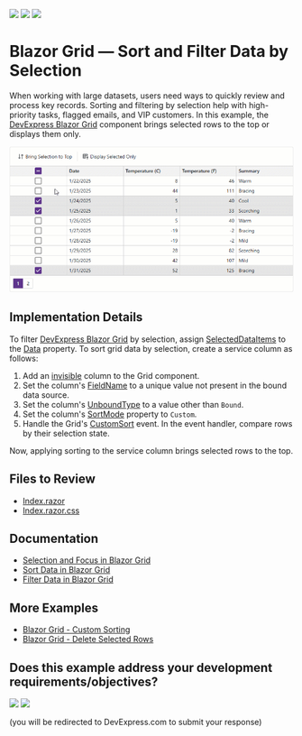 <!-- default badges list -->
[![](https://img.shields.io/badge/Open_in_DevExpress_Support_Center-FF7200?style=flat-square&logo=DevExpress&logoColor=white)](https://supportcenter.devexpress.com/ticket/details/T1273428)
[![](https://img.shields.io/badge/📖_How_to_use_DevExpress_Examples-e9f6fc?style=flat-square)](https://docs.devexpress.com/GeneralInformation/403183)
[![](https://img.shields.io/badge/💬_Leave_Feedback-feecdd?style=flat-square)](#does-this-example-address-your-development-requirementsobjectives)
<!-- default badges end -->
# Blazor Grid — Sort and Filter Data by Selection

When working with large datasets, users need ways to quickly review and process key records. Sorting and filtering by selection help with high-priority tasks, flagged emails, and VIP customers. In this example, the [DevExpress Blazor Grid](https://docs.devexpress.com/Blazor/403143/components/grid) component brings selected rows to the top or displays them only.

![Sort and Filter Data by Selection](sort-and-filter-grid-by-selection.gif)

## Implementation Details

To filter [DevExpress Blazor Grid](https://docs.devexpress.com/Blazor/403143/components/grid) by selection, assign [SelectedDataItems](https://docs.devexpress.com/Blazor/DevExpress.Blazor.DxGrid.SelectedDataItems) to the [Data](https://docs.devexpress.com/Blazor/DevExpress.Blazor.DxGrid.Data) property. To sort grid data by selection, create a service column as follows:

1. Add an [invisible](https://docs.devexpress.com/Blazor/DevExpress.Blazor.DxGridColumn.Visible) column to the Grid component.
2. Set the column's [FieldName](https://docs.devexpress.com/Blazor/DevExpress.Blazor.DxGridDataColumn.FieldName) to a unique value not present in the bound data source.
3. Set the column's [UnboundType](https://docs.devexpress.com/Blazor/DevExpress.Blazor.DxGridDataColumn.UnboundType) to a value other than `Bound`.
4. Set the column's [SortMode](https://docs.devexpress.com/Blazor/DevExpress.Blazor.DxGridDataColumn.SortMode) property to `Custom`.
5. Handle the Grid's [CustomSort](https://docs.devexpress.com/Blazor/DevExpress.Blazor.DxGrid.CustomSort) event. In the event handler, compare rows by their selection state.

Now, applying sorting to the service column brings selected rows to the top.

## Files to Review

* [Index.razor](./CS/SortFilterBySelection/Components/Pages/Index.razor)
* [Index.razor.css](./CS/SortFilterBySelection/Components/Pages/Index.razor.css)

## Documentation

- [Selection and Focus in Blazor Grid](https://docs.devexpress.com/Blazor/404461/components/grid/selection)
- [Sort Data in Blazor Grid](https://docs.devexpress.com/Blazor/404460/components/grid/data-shaping/sort-data)
- [Filter Data in Blazor Grid](https://docs.devexpress.com/Blazor/404326/components/grid/data-shaping/filter-data/filter-data)

## More Examples

- [Blazor Grid - Custom Sorting](https://github.com/DevExpress-Examples/blazor-dxgrid-custom-sorting)
- [Blazor Grid - Delete Selected Rows](https://github.com/DevExpress-Examples/blazor-dxgrid-delete-selected-rows)

<!-- feedback -->
## Does this example address your development requirements/objectives?

[<img src="https://www.devexpress.com/support/examples/i/yes-button.svg"/>](https://www.devexpress.com/support/examples/survey.xml?utm_source=github&utm_campaign=blazor-dxgrid-sort-filter-by-selection&~~~was_helpful=yes) [<img src="https://www.devexpress.com/support/examples/i/no-button.svg"/>](https://www.devexpress.com/support/examples/survey.xml?utm_source=github&utm_campaign=blazor-dxgrid-sort-filter-by-selection&~~~was_helpful=no)

(you will be redirected to DevExpress.com to submit your response)
<!-- feedback end -->

